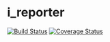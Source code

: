 # i_reporter
[![Build Status](https://travis-ci.org/Phionanamugga/i_reporter.svg?branch=develop)](https://travis-ci.org/Phionanamugga/i_reporter)
[![Coverage Status](https://coveralls.io/repos/github/Phionanamugga/i_reporter/badge.svg?branch=develop)](https://coveralls.io/github/Phionanamugga/i_reporter?branch=develop)